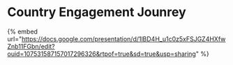 # Country Engagement Jounrey

{% embed url="https://docs.google.com/presentation/d/1lBD4H_u1c0z5xFSJGZ4HXfwZnb11FGbn/edit?ouid=107531587157017296326&rtpof=true&sd=true&usp=sharing" %}
